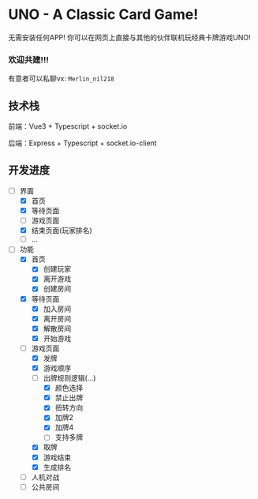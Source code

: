 # UNO - A Classic Card Game!

无需安装任何APP! 你可以在网页上直接与其他的伙伴联机玩经典卡牌游戏UNO!

### 欢迎共建!!!
有意者可以私聊vx: `Merlin_nil218`

## 技术栈

前端：Vue3 + Typescript + socket.io

后端：Express + Typescript + socket.io-client

## 开发进度

- [ ] 界面
  - [x] 首页
  - [x] 等待页面
  - [ ] 游戏页面
  - [x] 结束页面(玩家排名)
  - [ ] ...
- [ ] 功能
  - [x] 首页
    - [x] 创建玩家
    - [x] 离开游戏
    - [x] 创建房间
  - [x] 等待页面
    - [x] 加入房间
    - [x] 离开房间
    - [x] 解散房间
    - [x] 开始游戏
  - [ ] 游戏页面
    - [x] 发牌
    - [x] 游戏顺序
    - [ ] 出牌规则逻辑(...)
      - [x] 颜色选择
      - [x] 禁止出牌
      - [x] 扭转方向
      - [x] 加牌2
      - [x] 加牌4
      - [ ] 支持多牌
    - [x] 取牌
    - [x] 游戏结束
    - [x] 生成排名
  - [ ] 人机对战
  - [ ] 公共房间
